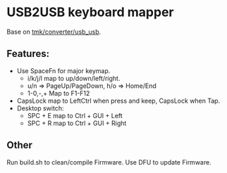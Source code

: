 # USB2USB keyboard mapper

  Base on [tmk/converter/usb_usb](https://github.com/tmk/tmk_keyboard/tree/master/converter/usb_usb).

## Features:
  * Use SpaceFn for major keymap.
      * i/k/j/l map to up/down/left/right.
      * u/n => PageUp/PageDown,  h/o => Home/End
      * 1-0,-,+ Map to F1-F12
  * CapsLock map to LeftCtrl when press and keep, CapsLock when Tap.
  * Desktop switch:
    * SPC + E map to Ctrl + GUI + Left
    * SPC + R map to Ctrl + GUI + Right

## Other

  Run build.sh to clean/compile Firmware. Use DFU to update Firmware.

